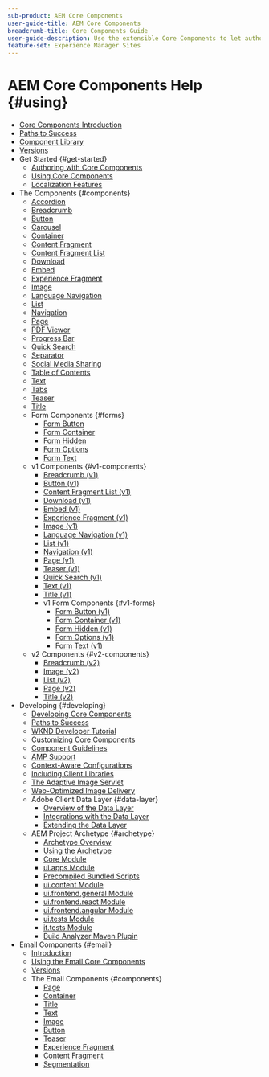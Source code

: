 ```yaml
---
sub-product: AEM Core Components
user-guide-title: AEM Core Components
breadcrumb-title: Core Components Guide
user-guide-description: Use the extensible Core Components to let authors easily create content.
feature-set: Experience Manager Sites
---
```


# AEM Core Components Help {#using}

+ [Core Components Introduction](introduction.md)
+ [Paths to Success](developing/success.md)
+ [Component Library](https://adobe.com/go/aem_cmp_library)
+ [Versions](versions.md)
+ Get Started {#get-started}
  + [Authoring with Core Components](get-started/authoring.md)
  + [Using Core Components](get-started/using.md)
  + [Localization Features](get-started/localization.md)
+ The Components {#components}
  + [Accordion](components/accordion.md)
  + [Breadcrumb](components/breadcrumb.md)
  + [Button](components/button.md)
  + [Carousel](components/carousel.md)
  + [Container](components/container.md)
  + [Content Fragment](components/content-fragment-component.md)
  + [Content Fragment List](components/content-fragment-list.md)
  + [Download](components/download.md)
  + [Embed](components/embed.md)
  + [Experience Fragment](components/experience-fragment.md)
  + [Image](components/image.md)
  + [Language Navigation](components/language-navigation.md)
  + [List](components/list.md)
  + [Navigation](components/navigation.md)
  + [Page](components/page.md)
  + [PDF Viewer](components/pdf-viewer.md)
  + [Progress Bar](components/progress-bar.md)
  + [Quick Search](components/quick-search.md)
  + [Separator](components/separator.md)
  + [Social Media Sharing](components/sharing.md)  
  + [Table of Contents](components/tableofcontents.md)
  + [Text](components/text.md)
  + [Tabs](components/tabs.md)
  + [Teaser](components/teaser.md)
  + [Title](components/title.md)
  + Form Components {#forms}  
    + [Form Button](components/forms/form-button.md)
    + [Form Container](components/forms/form-container.md)
    + [Form Hidden](components/forms/form-hidden.md)
    + [Form Options](components/forms/form-options.md)
    + [Form Text](components/forms/form-text.md)
  + v1 Components {#v1-components}
    + [Breadcrumb (v1)](components/v1/breadcrumb-v1.md)
    + [Button (v1)](components/v1/button.md)
    + [Content Fragment List (v1)](components/v1/content-fragment-list.md)
    + [Download (v1)](components/v1/download.md)
    + [Embed (v1)](components/v1/embed.md)
    + [Experience Fragment (v1)](components/v1/experience-fragment.md)
    + [Image (v1)](components/v1/image-v1.md)
    + [Language Navigation (v1)](components/v1/language-navigation.md)    
    + [List (v1)](components/v1/list-v1.md)
    + [Navigation (v1)](components/v1/navigation.md)
    + [Page (v1)](components/v1/page-v1.md)
    + [Teaser (v1)](components/v1/teaser.md)
    + [Quick Search (v1)](components/v1/quick-search.md)
    + [Text (v1)](components/v1/text-v1.md)
    + [Title (v1)](components/v1/title-v1.md)
    + v1 Form Components {#v1-forms}
      + [Form Button (v1)](components/v1/form-button-v1.md)
      + [Form Container (v1)](components/v1/form-container-v1.md)
      + [Form Hidden (v1)](components/v1/form-hidden-v1.md)
      + [Form Options (v1)](components/v1/form-options-v1.md)
      + [Form Text (v1)](components/v1/form-text-v1.md)
  + v2 Components {#v2-components}
    + [Breadcrumb (v2)](components/v2/breadcrumb.md)
    + [Image (v2)](components/v2/image.md)
    + [List (v2)](components/v2/list.md)
    + [Page (v2)](components/v2/page.md)
    + [Title (v2)](components/v2/title.md)
+ Developing {#developing}
  + [Developing Core Components](developing/overview.md)
  + [Paths to Success](https://experienceleague.adobe.com/docs/experience-manager-core-components/using/success.html)
  + [WKND Developer Tutorial](https://experienceleague.adobe.com/docs/experience-manager-learn/getting-started-wknd-tutorial-develop/overview.html)
  + [Customizing Core Components](developing/customizing.md)
  + [Component Guidelines](developing/guidelines.md)
  + [AMP Support](developing/amp.md)
  + [Context-Aware Configurations](developing/context-aware-configs.md)
  + [Including Client Libraries](developing/including-clientlibs.md)
  + [The Adaptive Image Servlet](/help/developing/adaptive-image-servlet.md)
  + [Web-Optimized Image Delivery](/help/developing/web-optimized-image-delivery.md)
  + Adobe Client Data Layer {#data-layer}
    + [Overview of the Data Layer](developing/data-layer/overview.md)
    + [Integrations with the Data Layer](developing/data-layer/integrations.md)
    + [Extending the Data Layer](developing/data-layer/extending.md)
  + AEM Project Archetype {#archetype}
    + [Archetype Overview](developing/archetype/overview.md)
    + [Using the Archetype](developing/archetype/using.md)
    + [Core Module](developing/archetype/core.md)
    + [ui.apps Module](developing/archetype/uiapps.md)
    + [Precompiled Bundled Scripts](developing/archetype/precompiled-bundled-scripts.md)
    + [ui.content Module](developing/archetype/uicontent.md)
    + [ui.frontend.general Module](developing/archetype/uifrontend.md)
    + [ui.frontend.react Module](developing/archetype/uifrontend-react.md)
    + [ui.frontend.angular Module](developing/archetype/uifrontend-angular.md)
    + [ui.tests Module](developing/archetype/uitests.md)
    + [it.tests Module](developing/archetype/ittests.md)
    + [Build Analyzer Maven Plugin](developing/archetype/build-analyzer-maven-plugin.md)
+ Email Components {#email}
  + [Introduction](/help/email/introduction.md)
  + [Using the Email Core Components](/help/email/using.md)
  + [Versions](/help/email/versions.md)
  + The Email Components {#components}
    + [Page](/help/email/components/page.md)
    + [Container](/help/email/components/container.md)
    + [Title](/help/email/components/title.md)
    + [Text](/help/email/components/text.md)
    + [Image](/help/email/components/image.md)
    + [Button](/help/email/components/button.md)
    + [Teaser](/help/email/components/teaser.md)
    + [Experience Fragment](/help/email/components/experience-fragment.md)
    + [Content Fragment](/help/email/components/content-fragment.md)
    + [Segmentation](/help/email/components/segmentation.md)
